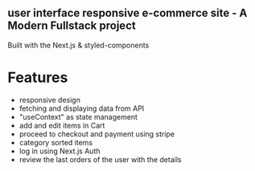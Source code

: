## user interface responsive e-commerce site - A Modern Fullstack project
Built with the Next.js  & styled-components

# Features
- responsive design 
- fetching and displaying data from API 
- "useContext" as state management 
- add and edit items in Cart
- proceed to checkout and payment using stripe
- category sorted items 
- log in using Next.js Auth
- review the last orders of the user with the details
